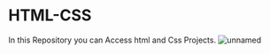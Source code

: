 # HTML-CSS
In this Repository you can Access html and Css Projects.
![unnamed](https://user-images.githubusercontent.com/73873109/127765687-281555c7-228a-42a5-b99f-37ea462a8111.png)
